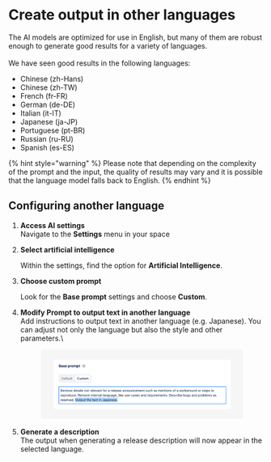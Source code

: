 # Create output in other languages

The AI models are optimized for use in English, but many of them are robust enough to generate good results for a variety of languages.\
\
We have seen good results in the following languages:&#x20;

* Chinese (zh-Hans)
* Chinese (zh-TW)
* French (fr-FR)
* German (de-DE)
* Italian (it-IT)
* Japanese (ja-JP)
* Portuguese (pt-BR)
* Russian (ru-RU)
* Spanish (es-ES)

{% hint style="warning" %}
Please note that depending on the complexity of the prompt and the input, the quality of results may vary and it is possible that the language model falls back to English.&#x20;
{% endhint %}

## Configuring another language

1. **Access AI settings**\
   Navigate to the **Settings** menu in your space
2.  **Select artificial intelligence**

    Within the settings, find the option for **Artificial Intelligence**.
3.  **Choose custom prompt**

    Look for the **Base prompt** settings and choose **Custom**.
4.  **Modify Prompt to output text in another language**\
    Add instructions to output text in another language (e.g. Japanese). You can adjust not only the language but also the style and other parameters.\


    <figure><img src="../../.gitbook/assets/Language Prompt.png" alt=""><figcaption></figcaption></figure>
5. **Generate a description**\
   The output when generating a release description will now appear in the selected language.&#x20;
